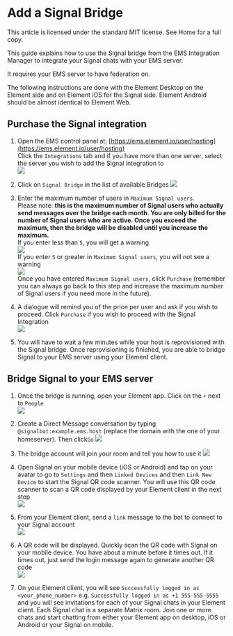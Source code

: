 # Add a Signal Bridge

This article is licensed under the standard MIT license. See Home for a full copy.

This guide explains how to use the Signal bridge from the EMS Integration Manager to integrate your Signal chats with your EMS server.

It requires your EMS server to have federation on.

The following instructions are done with the  Element Desktop on the Element side and on Element iOS for the Signal side. Element Android should be almost identical to Element Web.

## Purchase  the Signal integration
1. Open the EMS control panel at: [https://ems.element.io/user/hosting](https://ems.element.io/user/hosting)  
Click the `Integrations` tab  and if you have more than one server, select the server you wish to add the Signal integration to  
![](images/click-integration-tab-ems-user-hosting.png)  

1. Click on `Signal Bridge` in the list of available Bridges
![](images/signalbridge-integrations-bridges-list-with-signal.png)  

1. Enter the maximum number of users in `Maximum Signal users`.  
Please note:  **this is the maximum number of Signal users who actually send messages over the bridge each month. You are only billed for the number of Signal users who are active. Once you exceed the maximum, then the bridge will be disabled until you increase the maximum.**  
If you enter less than `5`, you will get a warning  
![](images/si-low-rmau-warning.png)  
If you enter `5` or greater in `Maximum Signal users`, you will not see a warning  
![](images/si-enter-number-users-click-purchase.png)  
Once you have entered `Maximum Signal users`, click `Purchase` (remember you can always go back to this step and increase the maximum number of Signal users if you need more in the future).

1. A dialogue will remind you of the price per user and ask if you wish to proceed. Click `Purchase` if you wish to proceed with the Signal Integration  
![](images/si-confirm-subscription-click-purchase.png)  

1. You will have to wait a few minutes while your host is reprovisioned with the Signal bridge.
Once reprovisioning is finished, you are able to bridge Signal to your EMS server using your Element client.

## Bridge Signal to your EMS server

1. Once the bridge is running, open your Element app. Click on the `+` next to `People`   
![](images/start-chat.png)

1.  Create a Direct Message conversation by typing `@signalbot:example.ems.host` (replace the domain with the one of your homeserver). Then click`Go`
![](images/dm-si-bot.png)

1. The bridge account will join your room and tell you how to use it
![](images/sibridge-bot-joins-room.png)

1. Open Signal on your mobile device (iOS or Android) and tap on your avatar to go to `Settings` and then `Linked Devices` and then `Link New Device` to start the Signal QR code scanner. You will use this QR code scanner to scan a QR code displayed by your Element client in the next step  
![](images/sibridge-signal-ios-qrcode.jpg)

1. From your Element client, send a `link` message to the bot to connect to your Signal account  
![](images/sibridge-send-link-message.png)

1. A QR code will be displayed. Quickly scan the QR code with Signal on your mobile device. You have about a minute before it times out. If it times out, just send the login message again to generate another QR code  
![](images/sibridge-qr-code-from-link-command.png)

1. On your Element client, you will see `Successfully logged in as <your_phone_number>` e.g. `Successfully logged in as +1 555-555-5555` and you will see invitations for each of your Signal chats in your Element client. Each Signal chat is a separate Matrix room. Join one or more chats and start chatting from either your Element app on desktop, iOS or Android or your Signal on mobile.
